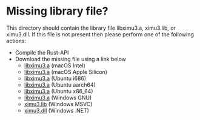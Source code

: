 # Missing library file?

This directory should contain the library file libximu3.a, ximu3.lib, or ximu3.dll. If this file is not present then please perform one of the following actions:

- Compile the Rust-API
- Download the missing file using a link below
    - [libximu3.a](https://github.com/xioTechnologies/x-IMU3-Software/releases/latest/download/x-IMU3-API-x86_64-apple-darwin.zip) (macOS Intel)
    - [libximu3.a](https://github.com/xioTechnologies/x-IMU3-Software/releases/latest/download/x-IMU3-API-aarch64-apple-darwin.zip) (macOS Apple Silicon)
    - [libximu3.a](https://github.com/xioTechnologies/x-IMU3-Software/releases/latest/download/x-IMU3-API-i686-unknown-linux-gnu.zip) (Ubuntu i686)
    - [libximu3.a](https://github.com/xioTechnologies/x-IMU3-Software/releases/latest/download/x-IMU3-API-aarch64-unknown-linux-gnu.zip) (Ubuntu aarch64)
    - [libximu3.a](https://github.com/xioTechnologies/x-IMU3-Software/releases/latest/download/x-IMU3-API-x86_64-unknown-linux-gnu.zip) (Ubuntu x86_64)
    - [libximu3.a](https://github.com/xioTechnologies/x-IMU3-Software/releases/latest/download/x-IMU3-API-x86_64-pc-windows-gnu.zip) (Windows GNU)
    - [ximu3.lib](https://github.com/xioTechnologies/x-IMU3-Software/releases/latest/download/x-IMU3-API-x86_64-pc-windows-msvc.zip) (Windows MSVC)
    - [ximu3.dll](https://github.com/xioTechnologies/x-IMU3-Software/releases/latest/download/x-IMU3-API-x86_64-pc-windows-msvc.zip) (Windows .NET)
